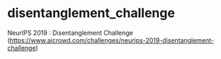 # disentanglement_challenge
NeurIPS 2019 : Disentanglement Challenge (https://www.aicrowd.com/challenges/neurips-2019-disentanglement-challenge)

